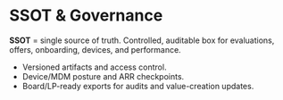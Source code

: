 # SSOT & Governance

**SSOT** = single source of truth. Controlled, auditable box for evaluations, offers, onboarding, devices, and performance.

- Versioned artifacts and access control.
- Device/MDM posture and ARR checkpoints.
- Board/LP-ready exports for audits and value-creation updates.